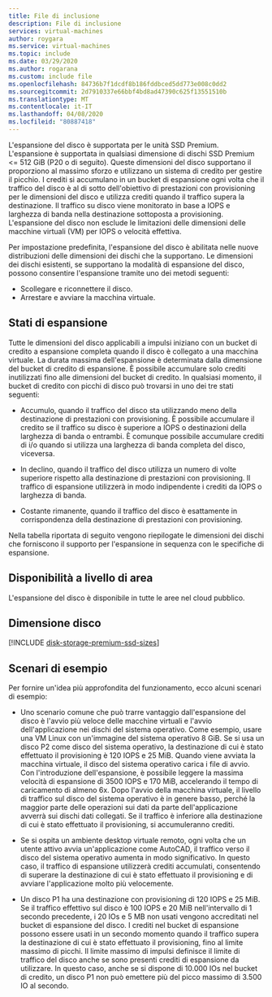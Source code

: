 ```yaml
---
title: File di inclusione
description: File di inclusione
services: virtual-machines
author: roygara
ms.service: virtual-machines
ms.topic: include
ms.date: 03/29/2020
ms.author: rogarana
ms.custom: include file
ms.openlocfilehash: 84736b7f1dcdf8b186fddbced5dd773e008c0dd2
ms.sourcegitcommit: 2d7910337e66bbf4bd8ad47390c625f13551510b
ms.translationtype: MT
ms.contentlocale: it-IT
ms.lasthandoff: 04/08/2020
ms.locfileid: "80887418"
---
```

L'espansione del disco è supportata per le unità SSD Premium. L'espansione è supportata in qualsiasi dimensione di dischi SSD Premium <= 512 GiB (P20 o di seguito). Queste dimensioni del disco supportano il proporziono al massimo sforzo e utilizzano un sistema di credito per gestire il picchio. I crediti si accumulano in un bucket di espansione ogni volta che il traffico del disco è al di sotto dell'obiettivo di prestazioni con provisioning per le dimensioni del disco e utilizza crediti quando il traffico supera la destinazione. Il traffico su disco viene monitorato in base a IOPS e larghezza di banda nella destinazione sottoposta a provisioning. L'espansione del disco non esclude le limitazioni delle dimensioni delle macchine virtuali (VM) per IOPS o velocità effettiva.

Per impostazione predefinita, l'espansione del disco è abilitata nelle nuove distribuzioni delle dimensioni dei dischi che la supportano. Le dimensioni dei dischi esistenti, se supportano la modalità di espansione del disco, possono consentire l'espansione tramite uno dei metodi seguenti:

- Scollegare e riconnettere il disco.
- Arrestare e avviare la macchina virtuale.

## <a name="burst-states"></a>Stati di espansione

Tutte le dimensioni del disco applicabili a impulsi iniziano con un bucket di credito a espansione completa quando il disco è collegato a una macchina virtuale. La durata massima dell'espansione è determinata dalla dimensione del bucket di credito di espansione. È possibile accumulare solo crediti inutilizzati fino alle dimensioni del bucket di credito. In qualsiasi momento, il bucket di credito con picchi di disco può trovarsi in uno dei tre stati seguenti: 

- Accumulo, quando il traffico del disco sta utilizzando meno della destinazione di prestazioni con provisioning. È possibile accumulare il credito se il traffico su disco è superiore a IOPS o destinazioni della larghezza di banda o entrambi. È comunque possibile accumulare crediti di i/o quando si utilizza una larghezza di banda completa del disco, viceversa.  

- In declino, quando il traffico del disco utilizza un numero di volte superiore rispetto alla destinazione di prestazioni con provisioning. Il traffico di espansione utilizzerà in modo indipendente i crediti da IOPS o larghezza di banda. 

- Costante rimanente, quando il traffico del disco è esattamente in corrispondenza della destinazione di prestazioni con provisioning. 

Nella tabella riportata di seguito vengono riepilogate le dimensioni dei dischi che forniscono il supporto per l'espansione in sequenza con le specifiche di espansione.

## <a name="regional-availability"></a>Disponibilità a livello di area

L'espansione del disco è disponibile in tutte le aree nel cloud pubblico.

## <a name="disk-sizes"></a>Dimensione disco

[!INCLUDE [disk-storage-premium-ssd-sizes](disk-storage-premium-ssd-sizes.md)]

## <a name="example-scenarios"></a>Scenari di esempio

Per fornire un'idea più approfondita del funzionamento, ecco alcuni scenari di esempio:

- Uno scenario comune che può trarre vantaggio dall'espansione del disco è l'avvio più veloce delle macchine virtuali e l'avvio dell'applicazione nei dischi del sistema operativo. Come esempio, usare una VM Linux con un'immagine del sistema operativo 8 GiB. Se si usa un disco P2 come disco del sistema operativo, la destinazione di cui è stato effettuato il provisioning è 120 IOPS e 25 MiB. Quando viene avviata la macchina virtuale, il disco del sistema operativo carica i file di avvio. Con l'introduzione dell'espansione, è possibile leggere la massima velocità di espansione di 3500 IOPS e 170 MiB, accelerando il tempo di caricamento di almeno 6x. Dopo l'avvio della macchina virtuale, il livello di traffico sul disco del sistema operativo è in genere basso, perché la maggior parte delle operazioni sui dati da parte dell'applicazione avverrà sui dischi dati collegati. Se il traffico è inferiore alla destinazione di cui è stato effettuato il provisioning, si accumuleranno crediti.

- Se si ospita un ambiente desktop virtuale remoto, ogni volta che un utente attivo avvia un'applicazione come AutoCAD, il traffico verso il disco del sistema operativo aumenta in modo significativo. In questo caso, il traffico di espansione utilizzerà crediti accumulati, consentendo di superare la destinazione di cui è stato effettuato il provisioning e di avviare l'applicazione molto più velocemente.

- Un disco P1 ha una destinazione con provisioning di 120 IOPS e 25 MiB. Se il traffico effettivo sul disco è 100 IOPS e 20 MiB nell'intervallo di 1 secondo precedente, i 20 IOs e 5 MB non usati vengono accreditati nel bucket di espansione del disco. I crediti nel bucket di espansione possono essere usati in un secondo momento quando il traffico supera la destinazione di cui è stato effettuato il provisioning, fino al limite massimo di picchi. Il limite massimo di impulsi definisce il limite di traffico del disco anche se sono presenti crediti di espansione da utilizzare. In questo caso, anche se si dispone di 10.000 IOs nel bucket di credito, un disco P1 non può emettere più del picco massimo di 3.500 IO al secondo.  
